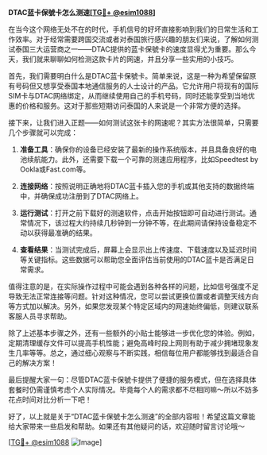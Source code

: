 **DTAC蓝卡保號卡怎么测速[[TG💪+ @esim1088](https://t.me/s/esim1088)]**

在当今这个网络无处不在的时代，手机信号的好坏直接影响到我们的日常生活和工作效率。对于经常需要跨国交流或者对泰国旅行感兴趣的朋友们来说，了解如何测试泰国三大运营商之一——DTAC提供的蓝卡保號卡的速度显得尤为重要。那么今天，我们就来聊聊如何检测这款卡片的网速，并且分享一些实用的小技巧。

首先，我们需要明白什么是DTAC蓝卡保號卡。简单来说，这是一种为希望保留原有号码但又想享受泰国本地通信服务的人士设计的产品。它允许用户将现有的国际SIM卡与DTAC网络绑定，从而继续使用自己的手机号码，同时还能享受到当地优惠的价格和服务。这对于那些短期访问泰国的人来说是一个非常方便的选择。

接下来，让我们进入正题——如何测试这张卡的网速呢？其实方法很简单，只需要几个步骤就可以完成：

1. **准备工具**：确保你的设备已经安装了最新的操作系统版本，并且具备良好的电池续航能力。此外，还需要下载一个可靠的测速应用程序，比如Speedtest by Ookla或Fast.com等。

2. **连接网络**：按照说明正确地将DTAC蓝卡插入您的手机或其他支持的数据终端中，并确保成功注册到了DTAC网络上。

3. **运行测试**：打开之前下载好的测速软件，点击开始按钮即可自动进行测试。通常情况下，该过程大约持续几秒钟到一分钟不等，在此期间请保持设备稳定不动以获得最准确的结果。

4. **查看结果**：当测试完成后，屏幕上会显示出上传速度、下载速度以及延迟时间等关键指标。这些数据可以帮助您全面评估当前使用的DTAC蓝卡是否满足日常需求。

值得注意的是，在实际操作过程中可能会遇到各种各样的问题，比如信号强度不足导致无法正常连接等问题。针对这种情况，您可以尝试更换位置或者调整天线方向等方式加以解决。另外，如果您发现某个特定区域内的网速始终偏低，则建议联系客服人员寻求帮助。

除了上述基本步骤之外，还有一些额外的小贴士能够进一步优化您的体验。例如，定期清理缓存文件可以提高手机性能；避免高峰时段上网则有助于减少拥堵现象发生几率等等。总之，通过细心观察与不断实践，相信每位用户都能够找到最适合自己的解决方案！

最后提醒大家一句：尽管DTAC蓝卡保號卡提供了便捷的服务模式，但在选择具体套餐时仍需谨慎考虑个人实际情况。毕竟每个人的需求都不尽相同嘛～所以不妨多花点时间对比分析一下吧！

好了，以上就是关于“DTAC蓝卡保號卡怎么测速”的全部内容啦！希望这篇文章能给大家带来一些启发和帮助。如果还有其他疑问的话，欢迎随时留言讨论哦～

[[TG💪+ @esim1088](https://t.me/s/esim1088) ![Image](https://i.postimg.cc/4NQfJmqS/Snipaste-2025-05-13-00-14-12.png)]